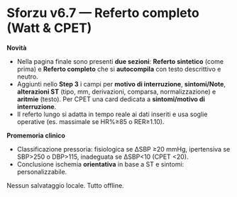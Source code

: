 # Sforzu v6.7 — Referto completo (Watt & CPET)

**Novità**
- Nella pagina finale sono presenti **due sezioni**: **Referto sintetico** (come prima) e **Referto completo** che si **autocompila** con testo descrittivo e neutro.
- Aggiunti nello **Step 3** i campi per **motivo di interruzione**, **sintomi/Note**, **alterazioni ST** (tipo, mm, derivazioni, comparsa, normalizzazione) e **aritmie** (testo). Per CPET una card dedicata a **sintomi/motivo di interruzione**.
- Il referto lungo si adatta in tempo reale ai dati inseriti e usa soglie operative (es. massimale se HR%≥85 o RER≥1.10).

**Promemoria clinico**
- Classificazione pressoria: fisiologica se ΔSBP ≥20 mmHg, ipertensiva se SBP>250 o DBP>115, inadeguata se ΔSBP<10 (CPET <20).  
- Conclusione ischemia **orientativa** in base a ST e sintomi: personalizzabile.

Nessun salvataggio locale. Tutto offline.